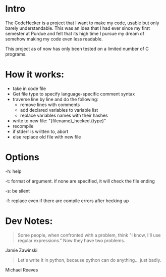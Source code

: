 # Intro

The CodeHecker is a project that I want to make my code, usable but only barely understandable.
This was an idea that I had ever since my first semester at Purdue and felt that its high time I pursue my dream of somehow making my code even less readable.

This project as of now has only been tested on a limited number of C programs.

# How it works:

- take in code file
- Get file type to specify language-specific comment syntax
- traverse line by line and do the following:
	- remove lines with comments
	- add declared variables to variable list
	- replace variables names with their hashes
- write to new file: "{filename}_hecked.{type}"
- recompile
- if stderr is written to, abort
- else replace old file with new file

# Options

-h: help

-t: format of argument. if none are specified, it will check the file ending

-s: be silent

-f: replace even if there are compile errors after hecking up

# Dev Notes:

> Some people, when confronted with a problem, think "I know, I'll use regular expressions." Now they have two problems.

Jamie Zawinski

> Let's write it in python, because python can do anything... just badly.

Michael Reeves
